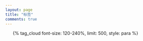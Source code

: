 ```yaml
---
layout: page
title: "标签"
comments: true
---
```

<div id="tag-archives">
  <ul class="tag-cloud">{% tag_cloud font-size: 120-240%, limit: 500, style: para %}</ul>
</div>
